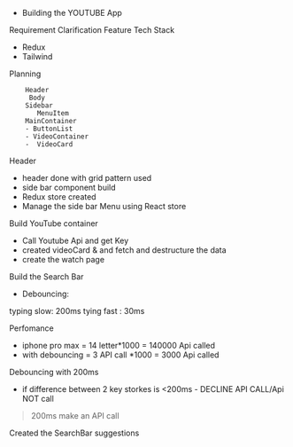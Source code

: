 - Building the YOUTUBE App

Requirement Clarification
 Feature
 Tech Stack
 - Redux
 - Tailwind

Planning

        Header
         Body
        Sidebar
           MenuItem
        MainContainer
        - ButtonList
        - VideoContainer
        -  VideoCard
      
Header
- header done with grid pattern used
- side bar component build
- Redux store created 
- Manage the side bar Menu using React store

Build YouTube container
- Call Youtube Api and get Key
- created videoCard & and fetch and destructure the data
- create the watch page 

Build the Search Bar

- Debouncing: 

typing slow: 200ms
tying fast : 30ms 

Perfomance
 - iphone pro max = 14 letter*1000 = 140000  Api called 
 - with debouncing = 3 API call *1000 = 3000 Api called 

 Debouncing with 200ms
 - if difference between 2 key storkes is <200ms - DECLINE API CALL/Api NOT call
 >200ms make an API call

 Created the SearchBar suggestions 
        
  
